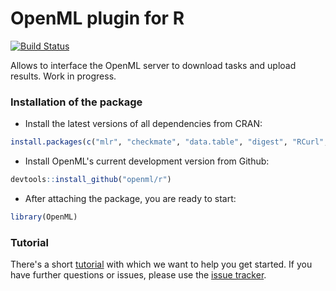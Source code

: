 OpenML plugin for R
===================

[![Build Status](https://travis-ci.org/openml/r.svg)](https://travis-ci.org/openml/r)

Allows to interface the OpenML server to download tasks and upload results.
Work in progress.

### Installation of the package
* Install the latest versions of all dependencies from CRAN:  
```r
install.packages(c("mlr", "checkmate", "data.table", "digest", "RCurl", "stringr", "XML", "RWeka", "devtools"))
```
* Install OpenML's current development version from Github:  
```r
devtools::install_github("openml/r")
```
* After attaching the package, you are ready to start:
```r
library(OpenML)
```

### Tutorial
There's a short [tutorial](https://github.com/openml/r/blob/master/doc/knitted/1-Introduction.md) with which we want to help you get started. If you have further questions or issues, please use the [issue tracker](https://github.com/openml/r/issues).

